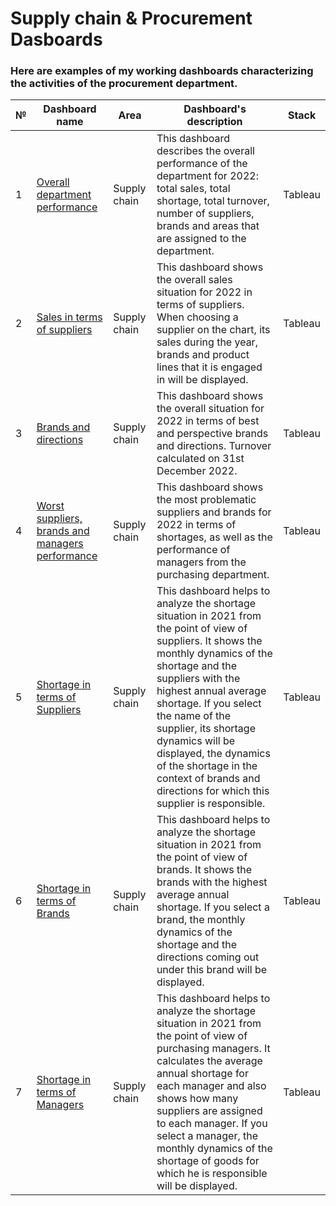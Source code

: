 # Supply chain & Procurement Dasboards
### Here are examples of my working dashboards characterizing the activities of the procurement department.
№| Dashboard name                 | Area       | Dashboard's description | Stack |
-------| --------------------------------  | -------------- | --------------   | -------|
1      | [Overall department performance](https://public.tableau.com/app/profile/aleksei.pirozhkov/viz/Dashboards_Baltkam/Dashboard4?publish=yes)| Supply chain   | This dashboard describes the overall performance of the department for 2022: total sales, total shortage, total turnover, number of suppliers, brands and areas that are assigned to the department.  |Tableau|
2      | [Sales in terms of suppliers](https://public.tableau.com/app/profile/aleksei.pirozhkov/viz/Dashboards_Baltkam/Dashboard5?publish=yes)| Supply chain   | This dashboard shows the overall sales situation for 2022 in terms of suppliers. When choosing a supplier on the chart, its sales during the year, brands and product lines that it is engaged in will be displayed.  |Tableau|
3      | [Brands and directions](https://public.tableau.com/app/profile/aleksei.pirozhkov/viz/Dashboards_Baltkam/Dashboard6?publish=yes)| Supply chain   | This dashboard shows the overall situation for 2022 in terms of best and perspective brands and directions. Turnover calculated on 31st December 2022.  |Tableau|
4      | [Worst suppliers, brands and managers performance](https://public.tableau.com/app/profile/aleksei.pirozhkov/viz/Dashboards_Baltkam/Dashboard7?publish=yes)| Supply chain   | This dashboard shows the most problematic suppliers and brands for 2022 in terms of shortages, as well as the performance of managers from the purchasing department.  |Tableau|
5      | [Shortage in terms of Suppliers](https://public.tableau.com/app/profile/aleksei.pirozhkov/viz/ShortageDashboards/Dashboard1?publish=yes)| Supply chain   | This dashboard helps to analyze the shortage situation in 2021 from the point of view of suppliers. It shows the monthly dynamics of the shortage and the suppliers with the highest annual average shortage. If you select the name of the supplier, its shortage dynamics will be displayed, the dynamics of the shortage in the context of brands and directions for which this supplier is responsible.  |Tableau|
6      | [Shortage in terms of Brands](https://public.tableau.com/app/profile/aleksei.pirozhkov/viz/ShortageDashboards/Dashboard2?publish=yes)| Supply chain   | This dashboard helps to analyze the shortage situation in 2021 from the point of view of brands. It shows the brands with the highest average annual shortage. If you select a brand, the monthly dynamics of the shortage and the directions coming out under this brand will be displayed.  |Tableau|
7      | [Shortage in terms of Managers](https://public.tableau.com/app/profile/aleksei.pirozhkov/viz/ShortageDashboards/Dashboard3?publish=yes)| Supply chain   | This dashboard helps to analyze the shortage situation in 2021 from the point of view of purchasing managers. It calculates the average annual shortage for each manager and also shows how many suppliers are assigned to each manager. If you select a manager, the monthly dynamics of the shortage of goods for which he is responsible will be displayed. |Tableau|
